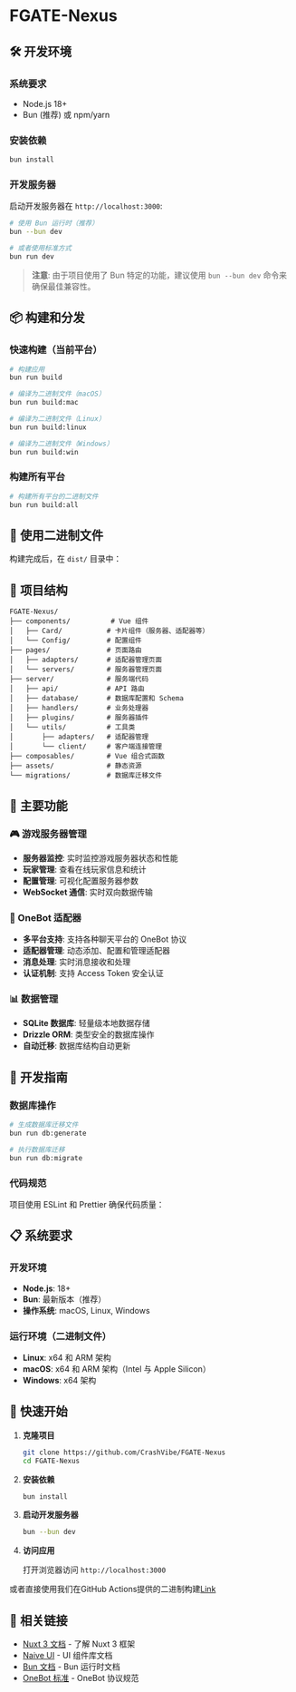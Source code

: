 # FGATE-Nexus

## 🛠️ 开发环境

### 系统要求

- Node.js 18+
- Bun (推荐) 或 npm/yarn

### 安装依赖

```bash
bun install
```

### 开发服务器

启动开发服务器在 `http://localhost:3000`:

```bash
# 使用 Bun 运行时（推荐）
bun --bun dev

# 或者使用标准方式
bun run dev
```

> **注意**: 由于项目使用了 Bun 特定的功能，建议使用 `bun --bun dev` 命令来确保最佳兼容性。

## 📦 构建和分发

### 快速构建（当前平台）

```bash
# 构建应用
bun run build

# 编译为二进制文件（macOS）
bun run build:mac

# 编译为二进制文件（Linux）
bun run build:linux

# 编译为二进制文件（Windows）
bun run build:win
```

### 构建所有平台

```bash
# 构建所有平台的二进制文件
bun run build:all
```

## 🚀 使用二进制文件

构建完成后，在 `dist/` 目录中：

## 📁 项目结构

```
FGATE-Nexus/
├── components/          # Vue 组件
│   ├── Card/           # 卡片组件（服务器、适配器等）
│   └── Config/         # 配置组件
├── pages/              # 页面路由
│   ├── adapters/       # 适配器管理页面
│   └── servers/        # 服务器管理页面
├── server/             # 服务端代码
│   ├── api/            # API 路由
│   ├── database/       # 数据库配置和 Schema
│   ├── handlers/       # 业务处理器
│   ├── plugins/        # 服务器插件
│   └── utils/          # 工具类
│       ├── adapters/   # 适配器管理
│       └── client/     # 客户端连接管理
├── composables/        # Vue 组合式函数
├── assets/             # 静态资源
└── migrations/         # 数据库迁移文件
```

## 🎯 主要功能

### 🎮 游戏服务器管理

- **服务器监控**: 实时监控游戏服务器状态和性能
- **玩家管理**: 查看在线玩家信息和统计
- **配置管理**: 可视化配置服务器参数
- **WebSocket 通信**: 实时双向数据传输

### 🤖 OneBot 适配器

- **多平台支持**: 支持各种聊天平台的 OneBot 协议
- **适配器管理**: 动态添加、配置和管理适配器
- **消息处理**: 实时消息接收和处理
- **认证机制**: 支持 Access Token 安全认证

### 📊 数据管理

- **SQLite 数据库**: 轻量级本地数据存储
- **Drizzle ORM**: 类型安全的数据库操作
- **自动迁移**: 数据库结构自动更新

## 🔧 开发指南

### 数据库操作

```bash
# 生成数据库迁移文件
bun run db:generate

# 执行数据库迁移
bun run db:migrate
```

### 代码规范

项目使用 ESLint 和 Prettier 确保代码质量：

## 📋 系统要求

### 开发环境

- **Node.js**: 18+
- **Bun**: 最新版本（推荐）
- **操作系统**: macOS, Linux, Windows

### 运行环境（二进制文件）

- **Linux**: x64 和 ARM 架构
- **macOS**: x64 和 ARM 架构（Intel 与 Apple Silicon）
- **Windows**: x64 架构

## 🚀 快速开始

1. **克隆项目**

    ```bash
    git clone https://github.com/CrashVibe/FGATE-Nexus
    cd FGATE-Nexus
    ```

2. **安装依赖**

    ```bash
    bun install
    ```

3. **启动开发服务器**

    ```bash
    bun --bun dev
    ```

4. **访问应用**

    打开浏览器访问 `http://localhost:3000`

或者直接使用我们在GitHub Actions提供的二进制构建[Link](https://github.com/CrashVibe/FGATE-Nexus/actions/workflows/release.yml)

## 📖 相关链接

- [Nuxt 3 文档](https://nuxt.com/docs) - 了解 Nuxt 3 框架
- [Naive UI](https://www.naiveui.com/) - UI 组件库文档
- [Bun 文档](https://bun.sh/docs) - Bun 运行时文档
- [OneBot 标准](https://onebot.dev/) - OneBot 协议规范
